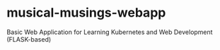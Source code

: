 # musical-musings-webapp
Basic Web Application for Learning Kubernetes and Web Development (FLASK-based)
